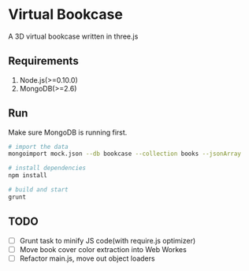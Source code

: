 # Virtual Bookcase

A 3D virtual bookcase written in three.js

## Requirements

1. Node.js(>=0.10.0)
2. MongoDB(>=2.6)

## Run

Make sure MongoDB is running first.

```bash
# import the data
mongoimport mock.json --db bookcase --collection books --jsonArray

# install dependencies
npm install

# build and start
grunt
```

## TODO

- [ ] Grunt task to minify JS code(with require.js optimizer)
- [ ] Move book cover color extraction into Web Workes
- [ ] Refactor main.js, move out object loaders
